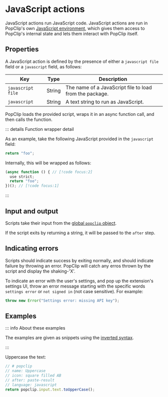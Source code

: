 # JavaScript actions

JavaScript actions run JavaScript code. JavaScript actions are run in PopClip's
own [JavaScript environment](./js-environment), which gives them access to
PopClip's internal state and lets them interact with PopClip itself.

<!-- **A note on "module-based" extensions:** There is a further kind of extension I
am calling a module-based extension. In a module-based extension, the extension
itself is defined by a JavaScript module. This allows greater flexibility and
customization of the extension, at the cost of being more complex to explain and
to use. This section describes how JavaScript fits in to the "classic" extension
structure, which is the easiest to explain and to use for simple tasks._ -->

## Properties

A JavaScript action is defined by the presence of either a `javascript file`
field or a `javascript` field, as follows:

| Key               | Type   | Description                                             |
| ----------------- | ------ | ------------------------------------------------------- |
| `javascript file` | String | The name of a JavaScript file to load from the package. |
| `javascript`      | String | A text string to run as JavaScript.                     |

PopClip loads the provided script, wraps it in an async function call, and then
calls the function.

::: details Function wrapper detail

As an example, take the following JavaScript provided in the `javascript` field:

```javascript
return "foo";
```

Internally, this will be wrapped as follows:

```javascript
(async function () { // [!code focus:2]
  use strict;
  return "foo";
})(); // [!code focus:1]
```

:::

## Input and output

Scripts take their input from the [global `popclip` object](./js-environment.md#global-popclip-object).

If the script exits by returning a string, it will be passed to the `after`
step.

## Indicating errors

Scripts should indicate success by exiting normally, and should indicate failure
by throwing an error. PopClip will catch any erros thrown by the script and
display the shaking-'X'.

To indicate an error with the user's settings, and pop up the extension's
settings UI, throw an error message starting with the specific words
`settings error` or `not signed in` (not case sensitive). For example:

```javascript
throw new Error("Settings error: missing API key");
```

## Examples

::: info About these examples

The examples are given as snippets using the
[inverted syntax](./snippets#inverted-syntax).

:::

Uppercase the text:

```javascript
// # popclip
// name: Uppercase
// icon: square filled AB
// after: paste-result
// language: javascript
return popclip.input.text.toUpperCase();
```
